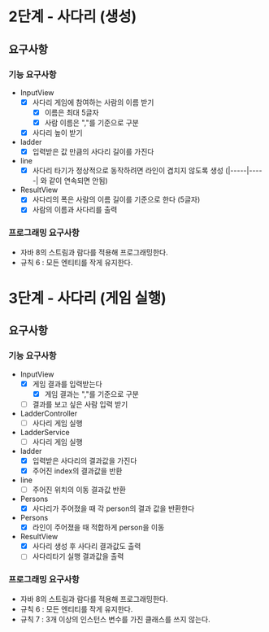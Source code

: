 # 2단계 - 사다리 (생성)

## 요구사항

### 기능 요구사항

* InputView
  - [x] 사다리 게임에 참여하는 사람의 이름 받기
    - [x] 이름은 최대 5글자
    - [x] 사람 이름은 ","를 기준으로 구분
  - [x] 사다리 높이 받기
* ladder
  - [x] 입력받은 값 만큼의 사다리 길이를 가진다 
* line
  - [x] 사다리 타기가 정상적으로 동작하려면 라인이 겹치지 않도록 생성  (|-----|-----| 와 같이 연속되면 안됨)
* ResultView
  - [x] 사다리의 폭은 사람의 이름 길이를 기준으로 한다 (5글자)
  - [x] 사람의 이름과 사다리를 출력

### 프로그래밍 요구사항

  - 자바 8의 스트림과 람다를 적용해 프로그래밍한다.
  - 규칙 6 : 모든 엔티티를 작게 유지한다.
  
  
# 3단계 - 사다리 (게임 실행)

## 요구사항

### 기능 요구사항

* InputView
  - [x] 게임 결과를 입력받는다
    - [x] 게임 결과는 ","를 기준으로 구분
  - [ ] 결과를 보고 싶은 사람 입력 받기
* LadderController
  - [ ] 사다리 게임 실행
* LadderService
  - [ ] 사다리 게임 실행
* ladder
  - [x] 입력받은 사다리의 결과값을 가진다
  - [x] 주어진 index의 결과값을 반환
* line
  - [ ] 주어진 위치의 이동 결과값 반환
* Persons
  - [x] 사다리가 주어졌을 때 각 person의 결과 값을 반환한다
* Persons
  - [x] 라인이 주어졌을 때 적합하게 person을 이동
* ResultView
  - [x] 사다리 생성 후 사다리 결과값도 출력 
  - [ ] 사다리타기 실행 결과값을 출력

### 프로그래밍 요구사항

  - 자바 8의 스트림과 람다를 적용해 프로그래밍한다.
  - 규칙 6 : 모든 엔티티를 작게 유지한다.
  - 규칙 7 : 3개 이상의 인스턴스 변수를 가진 클래스를 쓰지 않는다.